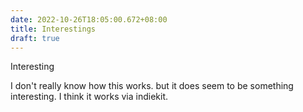 ```yaml
---
date: 2022-10-26T18:05:00.672+08:00
title: Interestings
draft: true
---
```

Interesting

I don't really know how this works. but it does seem to be something interesting. I think it works via indiekit.
